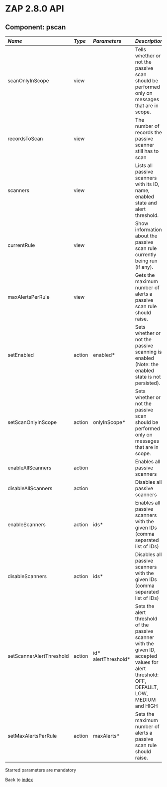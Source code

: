 # ZAP 2.8.0 API
## Component: pscan
| _Name_ | _Type_ | _Parameters_ | _Description_ |
|:-------|:-------|:-------------|:--------------|
| scanOnlyInScope| view |  | Tells whether or not the passive scan should be performed only on messages that are in scope. |
| recordsToScan| view |  | The number of records the passive scanner still has to scan |
| scanners| view |  | Lists all passive scanners with its ID, name, enabled state and alert threshold. |
| currentRule| view |  | Show information about the passive scan rule currently being run (if any). |
| maxAlertsPerRule| view |  | Gets the maximum number of alerts a passive scan rule should raise. |
| setEnabled| action | enabled*  | Sets whether or not the passive scanning is enabled (Note: the enabled state is not persisted). |
| setScanOnlyInScope| action | onlyInScope*  | Sets whether or not the passive scan should be performed only on messages that are in scope. |
| enableAllScanners| action |  | Enables all passive scanners |
| disableAllScanners| action |  | Disables all passive scanners |
| enableScanners| action | ids*  | Enables all passive scanners with the given IDs (comma separated list of IDs) |
| disableScanners| action | ids*  | Disables all passive scanners with the given IDs (comma separated list of IDs) |
| setScannerAlertThreshold| action | id* alertThreshold*  | Sets the alert threshold of the passive scanner with the given ID, accepted values for alert threshold: OFF, DEFAULT, LOW, MEDIUM and HIGH |
| setMaxAlertsPerRule| action | maxAlerts*  | Sets the maximum number of alerts a passive scan rule should raise. |

Starred parameters are mandatory

Back to [index](ApiGen_Index)

